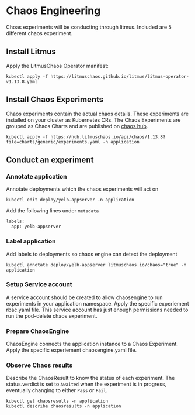 # Chaos Engineering 
Choas experiments will be conducting through litmus. Included are 5 different chaos experiment.

## Install Litmus
Apply the LitmusChaos Operator manifest:

```console
kubectl apply -f https://litmuschaos.github.io/litmus/litmus-operator-v1.13.8.yaml
```

## Install Chaos Experiments
Chaos experiments contain the actual chaos details. These experiments are installed on your cluster as Kubernetes CRs. The Chaos Experiments are grouped as Chaos Charts and are published on [chaos hub](https://hub.litmuschaos.io/).

```console
kubectl apply -f https://hub.litmuschaos.io/api/chaos/1.13.8?file=charts/generic/experiments.yaml -n application
```

## Conduct an experiment

### Annotate application
Annotate deployments which the chaos experiments will act on
```console
kubectl edit deploy/yelb-appserver -n application
```
Add the following lines under `metadata`
```
labels: 
  app: yelb-appserver
```
### Label application
Add labels to deployments so chaos engine can detect the deployment
```console
kubectl annotate deploy/yelb-appserver litmuschaos.io/chaos="true" -n application
```

### Setup Service account
A service account should be created to allow chaosengine to run experiments in your application namespace. Apply the specific experiement rbac.yaml file. 
This service account has just enough permissions needed to run the pod-delete chaos experiment.

### Prepare ChaosEngine
ChaosEngine connects the application instance to a Chaos Experiment. Apply the specific experiement chaosengine.yaml file. 

### Observe Chaos results
Describe the ChaosResult to know the status of each experiment. The status.verdict is set to `Awaited` when the experiment is in progress, eventually changing to either `Pass` or `Fail`.

```console
kubectl get chaosresults -n application
kubectl describe chaosresults -n application
```
